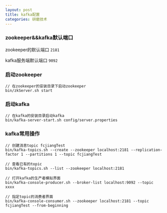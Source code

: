 ```yaml
---
layout: post
title: kafka配置
categories: 研磨技术
---
```


### zookeeper&&kafka默认端口

zookeeper的默认端口 ```2181```

kafka服务端默认端口 ```9092```

### 启动zookeeper
```
// 在zookeeper的安装目录下启动zookeeper
bin/zkServer.sh start
```

### 启动kafka
```
// 在kafka的安装目录启动kafka
bin/kafka-server-start.sh config/server.properties  
```

### kafka常用操作
```
// 创建消息topic fcjiangTest
bin/kafka-topics.sh --create --zookeeper localhost:2181 --replication-factor 1 --partitions 1 --topic fcjiangTest

// 查看已有的topic
bin/kafka-topics.sh --list --zookeeper localhost:2181

// 打开kafka的生产者模拟界面
bin/kafka-console-producer.sh --broker-list localhost:9092 --topic xxxx

// 指定topic的消费者界面
bin/kafka-console-consumer.sh --zookeeper localhost:2181 --topic fcjiangTest --from-beginning
```


	
	 
	

        









